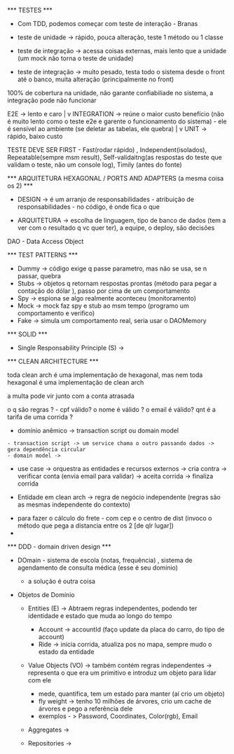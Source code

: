 *** TESTES ***

 - Com TDD, podemos começar com teste de interação - Branas

 - teste de unidade -> rápido, pouca alteração, teste 1 método ou 1 classe

 - teste de integração -> acessa coisas externas, mais lento que a unidade (um mock não torna o teste de unidade)

 - teste de integração -> muito pesado, testa todo o sistema desde o front até o banco, muita alteração (principalmente no front)

 100% de cobertura na unidade, não garante confiabiliade no sistema, a integração pode não funcionar 


 E2E  -> lento e caro
  |
  v
INTEGRATION -> reúne o maior custo benefício (não é muito lento como o teste e2e e garente o funcionamento do sistema) - ele é sensível ao ambiente (se deletar as tabelas, ele quebra)
  |
  v
 UNIT   -> rápido, baixo custo

TESTE DEVE SER FIRST - Fast(rodar rápido) , Independent(isolados), Repeatable(sempre msm result), Self-validaitng(as respostas do teste que validam o teste, não um console log), Timily (antes do fonte)




*** ARQUITETURA HEXAGONAL / PORTS AND ADAPTERS (a mesma coisa os 2) ***

* DESIGN -> é um arranjo de responsabilidades - atribuição de responsabilidades - no código, é onde fica o que

* ARQUITETURA -> escolha de linguagem, tipo de banco de dados (tem a ver com o resultado q vc quer ter), a equipe, o deploy, são decisões

DAO - Data Access Object




*** TEST PATTERNS ***

 * Dummy -> código exige q passe parametro, mas não se usa, se n passar, quebra
 * Stubs -> objetos q retornam respostas prontas (método para pegar a contação do dólar ), passo por cima de um comportamento
 * Spy -> espiona se algo realmente aconteceu (monitoramento)
 * Mock -> mock faz spy e stub ao msm tempo (programo um comportamento e verifico)
 * Fake -> simula um comportamento real, seria usar o DAOMemory



*** SOLID ***

 * Single Responsability Principle (S) -> 



*** CLEAN ARCHITECTURE ***

 toda clean arch é uma implementação de hexagonal, mas nem toda hexagonal é uma implementação de clean arch

 a multa pode vir junto com a conta atrasada 

 o q são regras ? - cpf válido? o nome é válido ? o email é válido? qnt é a tarifa de uma corrida ?

   * domínio anêmico -> transaction script ou domain model

    - transaction script -> um service chama o outro passando dados -> gera dependência circular
    - domain model -> 

  * use case -> orquestra as entidades e recursos externos
    -> cria contra
    -> verificar conta (envia email para validar)
    -> aceita corrida
    -> finaliza corrida

  * Entidade em clean arch -> regra de negócio independente (regras são as mesmas independente do contexto)
   - para fazer o cálculo do frete - com cep e o centro de dist (invoco o método que pega a distancia entre os 2 [de qlr lugar])
   - 


*** DDD  - domain driven design ***

* DOmain - sistema de escola (notas, frequência) , sistema de agendamento de consulta médica (esse é seu domínio)

  - a solução é outra coisa

- Objetos de Domínio

  - Entities (E) -> Abtraem regras independentes, podendo ter identidade e estado que muda ao longo do tempo 
    - Account -> accountId (faço update da placa do carro, do tipo de account)
    - Ride -> inicia corrida, atualiza pos no mapa, sempre mudo o estado da entidade

  - Value Objects (VO) -> também contém regras independentes -> representa o que era um primitivo e introduz um objeto para lidar com ele

    - mede, quantifica, tem um estado para manter (aí crio um objeto)

     + fly weight -> tenho 10 milhões de árvores, crio um cache de árvores e  pego a referência dele
    
    - exemplos - > Password, Coordinates, Color(rgb), Email

  - Aggregates -> 

  - Repositories -> 

